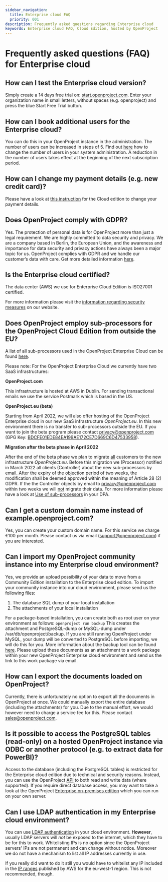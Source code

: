 ```yaml
---
sidebar_navigation:
  title: Enterprise cloud FAQ
  priority: 001
description: Frequently asked questions regarding Enterprise cloud
keywords: Enterprise cloud FAQ, Cloud Edition, hosted by OpenProject
---
```


# Frequently asked questions (FAQ) for Enterprise cloud

## How can I test the Enterprise cloud version?

Simply create a 14 days free trial on: [start.openproject.com](https://start.openproject.com/). Enter your organization name in small letters, without spaces (e.g. openproject) and press the blue Start Free Trial button.

## How can I book additional users for the Enterprise cloud?

You can do this in your OpenProject instance in the administration. The number of users can be increased in steps of 5. Find out [here](../manage-cloud-subscription/#upgrade-or-downgrade-subscription) how to change the number of users in your system administration. A reduction in the number of users takes effect at the beginning of the next subscription period.

## How can I change my payment details (e.g. new credit card)?

Please have a look at [this instruction](../manage-cloud-subscription/) for the Cloud edition to change your payment details.


## Does OpenProject comply with GDPR?

Yes. The protection of personal data is for OpenProject more than just a legal requirement. We are highly committed to data security and privacy. We are a company based in Berlin, the European Union, and the awareness and importance for data security and privacy actions have always been a major topic for us. OpenProject complies with GDPR and we handle our customer’s data with care. Get more detailed information [here](https://www.openproject.org/security-and-privacy/).

## Is the Enterprise cloud certified?

The data center (AWS) we use for Enterprise Cloud Edition is ISO27001 certified.

For more information please visit the [information regarding security measures](https://www.openproject.org/legal/data-processing-agreement/technical-and-organizational-data-security-measures) on our website.

## Does OpenProject employ sub-processors for the OpenProject Cloud Edition from outside the EU?

A list of all sub-processors used in the OpenProject Enterprise Cloud can be found [here](https://www.openproject.org/legal/data-processing-agreement/sub-processors/).

Please note: For the OpenProject Enterprise Cloud we currently have two SaaS infrastructures:

**OpenProject.com** 

This infrastructure is hosted at AWS in Dublin. For sending transactional emails we use the service Postmark which is based in the US.

**OpenProject.eu (beta)**

Starting from April 2022, we will also offer hosting of the OpenProject Enterprise cloud in our new SaaS infrastructure *OpenProject.eu*. In this new environment there is no transfer to sub-processors outside the EU. If you want to join the beta program please contact privacy@openproject.com (GPG Key: [BDCFE01EDE84EA199AE172CE7D669C6D47533958](https://keys.openpgp.org/vks/v1/by-fingerprint/BDCFE01EDE84EA199AE172CE7D669C6D47533958)).

**Migration after the beta phase in April 2022**

After the end of the beta phase we plan to migrate <u>all</u> customers to the new infrastructure *OpenProject.eu*. Before this migration we (Processor) notified in March 2022 all clients (Controller) about the new sub-processors by email.  After the expiry of the objection period of two weeks, the modification shall be deemed approved within the meaning of Article 28  (2) GDPR. If the the Controller objects by email to privacy@openproject.com within two weeks we will <u>not</u> migrate their data. For more information please have a look at [Use of sub-processors](https://www.openproject.org/legal/data-processing-agreement/#77-use-of-sub-processors) in your DPA.

## Can I get a custom domain name instead of example.openproject.com?

Yes, you can create your custom domain name. For this service we charge €100 per month. Please contact us via email (support@openproject.com) if you are interested.

## Can I import my OpenProject community instance into my Enterprise cloud environment?

Yes, we provide an upload possibility of your data to move from a Community Edition installation to the Enterprise cloud edition.
To import your community instance into our cloud environment, please send us the following files:

1. The database SQL dump of your local installation
2. The attachments of your local installation

For a package-based installation, you can create both as root user on your environment as follows: `openproject run backup`
This creates the attachment and PostgreSQL-dump or MySQL-dump under /var/db/openproject/backup.
If you are still running OpenProject under MySQL, your dump will be converted to PostgreSQL before importing, we will do this for you. More information about the backup tool can be found [here](../../../installation-and-operations/operation/backing-up/).
Please upload these documents as an attachment to a work package within your new OpenProject Enterprise cloud environment and send us the link to this work package via email.

## How can I export the documents loaded on OpenProject?

Currently, there is unfortunately no option to export all the documents in OpenProject at once. We could manually export the entire database (including the attachments) for you. Due to the manual effort, we would however need to charge a service fee for this. Please contact sales@openproject.com.

## Is it possible to access the PostgreSQL tables (read-only) on a hosted OpenProject instance via ODBC or another protocol (e.g. to extract data for PowerBI)?

Access to the database (including the PostgreSQL tables) is restricted for the Enterprise cloud edition due to technical and security reasons. Instead, you can use the OpenProject [API](../../../api) to both read and write data (where supported). If you require direct database access, you may want to take a look at the OpenProject [Enterprise on-premises edition](https://www.openproject.org/enterprise-edition) which you can run on your own server.

## Can I use LDAP authentication in my Enterprise cloud environment?

You can use [LDAP authentication](../../../system-admin-guide/authentication/ldap-authentication/) in your cloud environment. **However**, usually LDAP servers will _not_ be exposed to the internet, which they have to be for this to work.
Whitelisting IPs is no option since the OpenProject servers' IPs are not permanent and can change without notice.
Moreover we do not have a mechanism to list all IP addresses currently in use.

If you really did want to do it still you would have to whitelist any IP included in the [IP ranges](https://ip-ranges.amazonaws.com/ip-ranges.json) published by AWS for the eu-west-1 region. This is not recommended, though.
